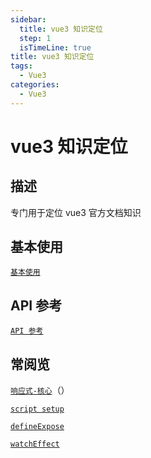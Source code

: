 ```yaml
---
sidebar:
  title: vue3 知识定位
  step: 1
  isTimeLine: true
title: vue3 知识定位
tags:
  - Vue3
categories:
  - Vue3
---
```


# vue3 知识定位

## 描述

专门用于定位 vue3 官方文档知识

## 基本使用

[`基本使用`](https://cn.vuejs.org/guide/introduction.html)

## API 参考

[`API 参考`](https://cn.vuejs.org/api/)

## 常阅览

[`响应式-核心`](https://cn.vuejs.org/api/reactivity-core.html#ref)（）

[`script setup`](https://cn.vuejs.org/api/sfc-script-setup.html)

[`defineExpose`](https://cn.vuejs.org/api/sfc-script-setup.html#defineexpose)

[`watchEffect`](https://cn.vuejs.org/api/reactivity-core.html#watcheffect)